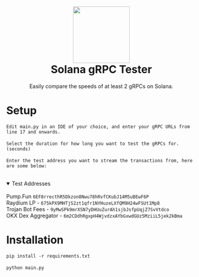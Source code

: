 <h1 align="center">
	<img src="https://i.imgur.com/rA7czJZ.png" width="150px"><br>
    Solana gRPC Tester
</h1>
<p align="center">
	Easily compare the speeds of at least 2 gRPCs on Solana. 
</p>
<h1 align="left">
Setup
</h1>

`Edit main.py in an IDE of your choice, and enter your gRPC URLs from line 17 and onwards.`<br><br>
`Select the duration for how long you want to test the gRPCs for. (seconds)`<br><br>
`Enter the test address you want to stream the transactions from, here are some below: `<br><br>

<details open>
<summary>Test Addresses</summary>
<br>
Pump.Fun <code>6EF8rrecthR5Dkzon8Nwu78hRvfCKubJ14M5uBEwF6P</code><br>
Raydium LP - <code>675kPX9MHTjS2zt1qfr1NYHuzeLXfQM9H24wFSUt1Mp8</code><br>
Trojan Bot Fees - <code>9yMwSPk9mrXSN7yDHUuZurAh1sjbJsfpUqjZ7SvVtdco</code><br>
OKX Dex Aggregator - <code>6m2CDdhRgxpH4WjvdzxAYbGxwdGUz5MziiL5jek2kBma</code>
</details>

<h1 align="left">
Installation
</h1>

`
pip install -r requirements.txt
`
<br><br>
`
python main.py
`
